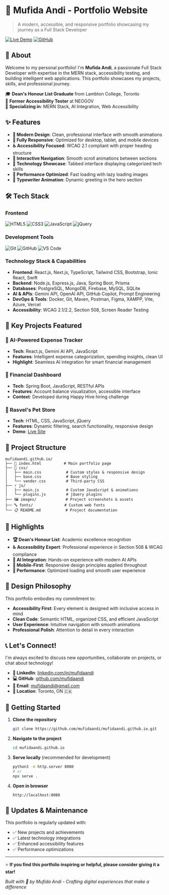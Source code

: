 # 🌟 Mufida Andi - Portfolio Website

> A modern, accessible, and responsive portfolio showcasing my journey as a Full Stack Developer

[![Live Demo](https://img.shields.io/badge/Live-Demo-brightgreen?style=for-the-badge)](https://mufidaandi.github.io)
[![GitHub](https://img.shields.io/badge/GitHub-Repository-blue?style=for-the-badge&logo=github)](https://github.com/mufidaandi/mufidaandi.github.io)

## 👋 About

Welcome to my personal portfolio! I'm **Mufida Andi**, a passionate Full Stack Developer with expertise in the MERN stack, accessibility testing, and building intelligent web applications. This portfolio showcases my projects, skills, and professional journey.

🎓 **Dean's Honour List Graduate** from Lambton College, Toronto  
🏢 **Former Accessibility Tester** at NEOGOV  
🚀 **Specializing in**: MERN Stack, AI Integration, Web Accessibility

## ✨ Features

- **🎨 Modern Design**: Clean, professional interface with smooth animations
- **📱 Fully Responsive**: Optimized for desktop, tablet, and mobile devices
- **♿ Accessibility Focused**: WCAG 2.1 compliant with proper heading structure
- **🎯 Interactive Navigation**: Smooth scroll animations between sections
- **🔧 Technology Showcase**: Tabbed interface displaying categorized tech skills
- **🚀 Performance Optimized**: Fast loading with lazy loading images
- **🎪 Typewriter Animation**: Dynamic greeting in the hero section

## 🛠️ Tech Stack

### Frontend
![HTML5](https://img.shields.io/badge/HTML5-E34F26?style=flat-square&logo=html5&logoColor=white)
![CSS3](https://img.shields.io/badge/CSS3-1572B6?style=flat-square&logo=css3&logoColor=white)
![JavaScript](https://img.shields.io/badge/JavaScript-F7DF1E?style=flat-square&logo=javascript&logoColor=black)
![jQuery](https://img.shields.io/badge/jQuery-0769AD?style=flat-square&logo=jquery&logoColor=white)

### Development Tools
![Git](https://img.shields.io/badge/Git-F05032?style=flat-square&logo=git&logoColor=white)
![GitHub](https://img.shields.io/badge/GitHub-181717?style=flat-square&logo=github&logoColor=white)
![VS Code](https://img.shields.io/badge/VS%20Code-007ACC?style=flat-square&logo=visual-studio-code&logoColor=white)

### Technology Stack & Capabilities
- **Frontend**: React.js, Next.js, TypeScript, Tailwind CSS, Bootstrap, Ionic React, Swift
- **Backend**: Node.js, Express.js, Java, Spring Boot, Prisma
- **Databases**: PostgreSQL, MongoDB, Firebase, MySQL, SQLite
- **AI & APIs**: Gemini API, OpenAI API, GitHub Copilot, Prompt Engineering
- **DevOps & Tools**: Docker, Git, Maven, Postman, Figma, XAMPP, Vite, Azure, Vercel
- **Accessibility**: WCAG 2.1/2.2, Section 508, Screen Reader Testing

## 🚀 Key Projects Featured

### 🤖 AI-Powered Expense Tracker
- **Tech**: React.js, Gemini AI API, JavaScript
- **Features**: Intelligent expense categorization, spending insights, clean UI
- **Highlight**: Seamless AI integration for smart financial management

### 💼 Financial Dashboard
- **Tech**: Spring Boot, JavaScript, RESTful APIs
- **Features**: Account balance visualization, accessible interface
- **Context**: Developed during Happy Hive hiring challenge

### 🐾 Rasvel's Pet Store
- **Tech**: HTML, CSS, JavaScript, jQuery
- **Features**: Dynamic filtering, search functionality, responsive design
- **Demo**: [Live Site](https://mufidaandi.github.io/rasvels-pet-store)

## 📂 Project Structure

```
mufidaandi.github.io/
├── 📄 index.html          # Main portfolio page
├── 🎨 css/
│   ├── main.css           # Custom styles & responsive design
│   ├── base.css           # Base styling
│   └── vendor.css         # Third-party CSS
├── ⚡ js/
│   ├── main.js            # Custom JavaScript & animations
│   └── plugins.js         # jQuery plugins
├── 🖼️ images/             # Project screenshots & assets
├── 🔤 fonts/              # Custom web fonts
└── 📋 README.md           # Project documentation
```

## 🌟 Highlights

- **🏆 Dean's Honour List**: Academic excellence recognition
- **♿ Accessibility Expert**: Professional experience in Section 508 & WCAG compliance
- **🤖 AI Integration**: Hands-on experience with modern AI APIs
- **📱 Mobile-First**: Responsive design principles applied throughout
- **🎯 Performance**: Optimized loading and smooth user experience

## 🎨 Design Philosophy

This portfolio embodies my commitment to:
- **Accessibility First**: Every element is designed with inclusive access in mind
- **Clean Code**: Semantic HTML, organized CSS, and efficient JavaScript
- **User Experience**: Intuitive navigation with smooth animations
- **Professional Polish**: Attention to detail in every interaction

## 📞 Let's Connect!

I'm always excited to discuss new opportunities, collaborate on projects, or chat about technology!

- **💼 LinkedIn**: [linkedin.com/in/mufidaandi](https://www.linkedin.com/in/mufidaandi/)
- **💻 GitHub**: [github.com/mufidaandi](https://github.com/mufidaandi)
- **📧 Email**: mufidaandi@gmail.com
- **📍 Location**: Toronto, ON 🇨🇦

## 🚀 Getting Started

1. **Clone the repository**
   ```bash
   git clone https://github.com/mufidaandi/mufidaandi.github.io.git
   ```

2. **Navigate to the project**
   ```bash
   cd mufidaandi.github.io
   ```

3. **Serve locally** (recommended for development)
   ```bash
   python3 -m http.server 8080
   # or
   npx serve .
   ```

4. **Open in browser**
   ```
   http://localhost:8080
   ```

## 🔄 Updates & Maintenance

This portfolio is regularly updated with:
- ✅ New projects and achievements
- ✅ Latest technology integrations
- ✅ Enhanced accessibility features
- ✅ Performance optimizations

---

⭐ **If you find this portfolio inspiring or helpful, please consider giving it a star!**

*Built with 💜 by Mufida Andi - Crafting digital experiences that make a difference*
